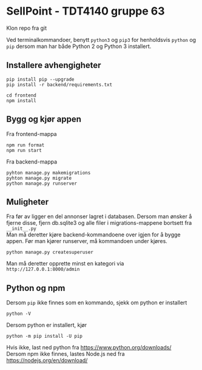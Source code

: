 # SellPoint - TDT4140 gruppe 63

Klon repo fra git

Ved terminalkommandoer, benytt ``python3`` og ``pip3`` for henholdsvis ``python`` og ``pip`` dersom man har både Python 2 og Python 3 installert.

## Installere avhengigheter
```
pip install pip --upgrade
pip install -r backend/requirements.txt

cd frontend
npm install
```

## Bygg og kjør appen
Fra frontend-mappa
```
npm run format
npm run start
```
Fra backend-mappa
```
pyhton manage.py makemigrations
pyhton manage.py migrate
python manage.py runserver
```

## Muligheter
Fra før av ligger en del annonser lagret i databasen. Dersom man ønsker å fjerne disse, fjern db.sqlite3 og alle filer i migrations-mappene bortsett fra ``__init__.py`` \
Man må deretter kjøre backend-kommandoene over igjen for å bygge appen. Før man kjører runserver, må kommandoen under kjøres. 
```
python manage.py createsuperuser
```
Man må deretter opprette minst en kategori via ``http://127.0.0.1:8000/admin``



## Python og npm
Dersom ``pip`` ikke finnes som en kommando, sjekk om python er installert

```
python -V
```

Dersom python er installert, kjør

```
python -m pip install -U pip
```

Hvis ikke, last ned python fra https://www.python.org/downloads/ \
Dersom npm ikke finnes, lastes Node.js ned fra https://nodejs.org/en/download/
